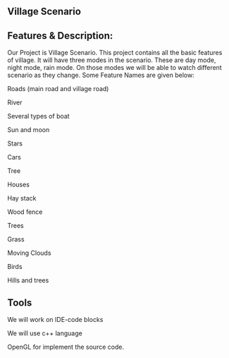 ## Village Scenario


## Features & Description:

Our Project is Village Scenario. 
This project contains all the basic features of village. 
It will have three modes in the scenario. These are day mode, night mode, rain mode. 
On those modes we will be able to watch different scenario as they change. 
Some Feature Names are given below: 

 Roads (main road and village road) 

River 

Several types of boat 

Sun and moon 

Stars 

Cars 

Tree 

Houses 

Hay stack

Wood fence 

Trees 

Grass 

Moving Clouds 

Birds 

Hills and trees


## Tools

We will work on IDE-code blocks

We will use c++ language 

OpenGL for implement the source code.
